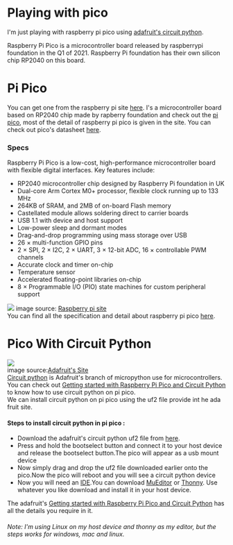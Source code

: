 # Playing with pico
I'm just playing with raspberry pi pico using <a href="https://circuitpython.org/" target="_blank">adafruit's circuit python</a>.

Raspberry Pi Pico is a microcontroller board released by raspberrypi foundation in the Q1 of 2021.
Raspberry Pi foundation has their own silicon chip RP2040 on this board.

# Pi Pico
You can get one from the raspberry pi site <a href="https://www.raspberrypi.org/products/raspberry-pi-pico/" target="_blank">here</a>.
I's a microcontroller board based on RP2040 chip made by rapberry foundation and check out the <a href="https://www.raspberrypi.org/documentation/rp2040/getting-started/" target="_blank">pi pico</a>, most of the detail of raspberry pi pico is given in the site.
You can check out pico's datasheet <a href="https://datasheets.raspberrypi.org/pico/pico-datasheet.pdf" target="_blank">here</a>.

<h3>Specs</h3>

Raspberry Pi Pico is a low-cost, high-performance microcontroller board with flexible digital interfaces. Key features include:
<ul>
  <li>RP2040 microcontroller chip designed by Raspberry Pi foundation in UK</li>
  <li>Dual-core Arm Cortex M0+ processor, flexible clock running up to 133 MHz</li>
  <li>264KB of SRAM, and 2MB of on-board Flash memory</li>
  <li>Castellated module allows soldering direct to carrier boards</li>
  <li>USB 1.1 with device and host support</li>
  <li>Low-power sleep and dormant modes</li>
  <li>Drag-and-drop programming using mass storage over USB</li>
  <li>26 × multi-function GPIO pins</li>
  <li>2 × SPI, 2 × I2C, 2 × UART, 3 × 12-bit ADC, 16 × controllable PWM channels</li>
  <li>Accurate clock and timer on-chip</li>
  <li>Temperature sensor</li>
  <li>Accelerated floating-point libraries on-chip</li>
  <li>8 × Programmable I/O (PIO) state machines for custom peripheral support</li>
</ul>
<img src="https://www.raspberrypi.org/documentation/rp2040/getting-started/static/64b50c4316a7aefef66290dcdecda8be/Pico-R3-SDK11-Pinout.svg" target="_blank">
image source: <a href="https://www.raspberrypi.org/documentation/rp2040/getting-started/#board-specifications" target="_blank">Raspberry pi site</a>
</br>You can find all the specification and detail about raspberry pi pico <a href="https://www.raspberrypi.org/documentation/rp2040/getting-started/#board-specifications" target="_blank">here</a>.

# Pico With Circuit Python
<img src="https://cdn-learn.adafruit.com/guides/cropped_images/000/001/954/medium640/Blinka_Computing_Grey.png?1520546961" target="_blank">
</br>image source:<a href="https://learn.adafruit.com/" target="_blank">Adafruit's Site</a></br>
<a href="https://circuitpython.org/" target="_blank">Circuit python</a> is Adafruit's branch of micropython use for microcontrollers.
</br>You can check out <a href="https://cdn-learn.adafruit.com/downloads/pdf/getting-started-with-raspberry-pi-pico-circuitpython.pdf?timestamp=1620201933" target="_blank">Getting started with Raspberry Pi Pico and Circuit Python</a> to know how to use circuit python on pi pico.</br>
We can install circuit python on pi pico using the uf2 file provide int he ada fruit site.
<h4>Steps to install circuit python in pi pico :</h4>
<ul> 
  <li>Download the adafruit's circuit python uf2 file from <a href="https://circuitpython.org/board/raspberry_pi_pico/" target="_blank">here</a>.</li> 
  <li>Press and hold the bootselect button and connect it to your host device and release the bootselect button.The pico will appear as a usb mount device</li> 
  <li>Now simply drag and drop the uf2 file downloaded earlier onto the pico.Now the pico will reboot and you will see a circuit python device</li>
  <li>Now you will need an <a href="https://en.wikipedia.org/wiki/Integrated_development_environment#:~:text=An%20integrated%20development%20environment%20(IDE,automation%20tools%20and%20a%20debugger." target="_blank">IDE</a>.You can download <a href="https://codewith.mu/" target="_blank">MuEditor</a> or <a href="https://thonny.org/" target="_blank">Thonny</a>. Use whatever you like download and install it in your host device.</li>
</ul>
The adafruit's <a href="https://cdn-learn.adafruit.com/downloads/pdf/getting-started-with-raspberry-pi-pico-circuitpython.pdf?timestamp=1620201933" target="_blank">Getting started with Raspberry Pi Pico and Circuit Python</a> has all the details you require in it.</br>
<h6>Note: I'm using Linux on my host device and thonny as my editor, but the steps works for windows, mac and linux.</h6>
